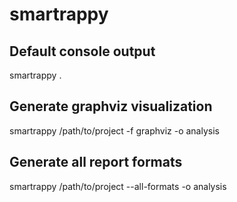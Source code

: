 # smartrappy

## Default console output

smartrappy .

## Generate graphviz visualization

smartrappy /path/to/project -f graphviz -o analysis

## Generate all report formats

smartrappy /path/to/project --all-formats -o analysis
